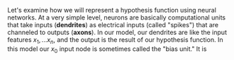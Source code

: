 Let's examine how we will represent a hypothesis function using neural networks. At a very simple level, neurons are basically computational units that take inputs (**dendrites**) as electrical inputs (called "spikes") that are channeled to outputs (**axons**). In our model, our dendrites are like the input features $x_1,...x_n$, and the output is the result of our hypothesis function. In this model our $x_0$ input node is sometimes called the "bias unit." It is 